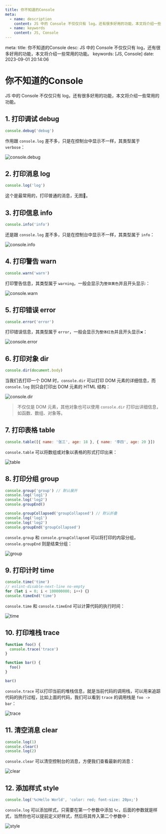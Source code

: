 ```yaml
---
title: 你不知道的Console
meta:
  - name: description
    content: JS 中的 Console 不仅仅只有 log，还有很多好用的功能，本文将介绍一些常用的功能。
  - name: keywords
    content: JS, Console
---
```


<route lang="yaml">
meta:
  title: 你不知道的Console
  desc: JS 中的 Console 不仅仅只有 log，还有很多好用的功能，本文将介绍一些常用的功能。
  keywords: [JS, Console]
  date: 2023-09-01 20:14:06
</route>

# 你不知道的Console

JS 中的 Console 不仅仅只有 log，还有很多好用的功能，本文将介绍一些常用的功能。

## 1. 打印调试 debug

```js
console.debug('debug')
```

作用跟 `console.log` 差不多，只是在控制台中显示不一样，其类型属于 `verbose`：

![console.debug](./images/image.png)

## 2. 打印消息 log

```js
console.log('log')
```

这个是最常用的，打印普通的消息，无图😬。

## 3. 打印信息 info

```js
console.info('info')
```

还是跟 `console.log` 差不多，只是在控制台中显示不一样，其类型属于 `info`：

![console.info](./images/info.png)

## 4. 打印警告 warn

```js
console.warn('warn')
```

打印警告信息，其类型属于 `warning`，一般会显示为`整体黄色`并且开头显示`❕`：

![console.warn](./images/warn.png)

## 5. 打印错误 error

```js
console.error('error')
```

打印错误信息，其类型属于 `error`，一般会显示为`整体红色`并且开头显示`❌`：

![console.error](./images/error.png)

## 6. 打印对象 dir

```js
console.dir(document.body)
```

当我们去打印一个 DOM 时，`console.dir` 可以打印 DOM 元素的详细信息，而 `console.log` 则只会打印出 DOM 元素的 HTML 结构：

![console.dir](./images/dir.png)

> 不仅仅是 DOM 元素，其他对象也可以使用 `console.dir` 打印出详细信息，如函数、数组、对象等。

## 7. 打印表格 table

```js
console.table([{ name: '张三', age: 18 }, { name: '李四', age: 20 }])
```

`console.table` 可以将数组或对象以表格的形式打印出来：

![table](./images/table.png)

## 8. 打印分组 group

```js
console.group('group') // 默认展开
console.log('log1')
console.log('log2')
console.groupEnd()

console.groupCollapsed('groupCollapsed') // 默认折叠
console.log('log1')
console.log('log2')
console.groupEnd('groupCollapsed')
```

`console.group` 和 `console.groupCollapsed` 可以将打印的内容分组，`console.groupEnd` 则是结束分组：

![group](./images/group.png)

## 9. 打印计时 time

```js
console.time('time')
// eslint-disable-next-line no-empty
for (let i = 0; i < 100000000; i++) {}
console.timeEnd('time')
```

`console.time` 和 `console.timeEnd` 可以计算代码的执行时间：

![time](./images/time.png)

## 10. 打印堆栈 trace

```js
function foo() {
  console.trace('trace')
}

function bar() {
  foo()
}

bar()
```

<script setup>

</script>

`console.trace` 可以打印当前的堆栈信息，就是当前代码的调用栈，可以用来追踪代码的执行过程，比如上面的代码，我们可以看到 `trace` 的调用栈是 `foo -> bar`：

![trace](./images/trace.png)

## 11. 清空消息 clear

```js
console.log(1)
console.clear()
console.log(2)
```

`console.clear` 可以清空控制台的消息，方便我们查看最新的消息：

![clear](./images/clear.png)

## 12. 添加样式 style

```js
console.log('%cHello World', 'color: red; font-size: 20px;')
```

`console.log` 可以添加样式，只需要在第一个参数中添加 `%c`，后面的参数就是样式，当然你也可以提前定义好样式，然后将其传入第二个参数中：

![style](./images/style.png)


